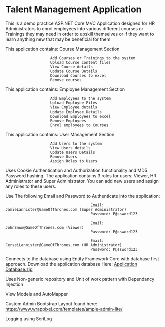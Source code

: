 # Talent Management Application

This is a demo practice ASP.NET Core MVC Application designed for HR Administrators to enrol employees into various different courses or Trainings they 
may need in order to upskill themselves or if they want to learn anything new that may be beneficial for them

This application contains: Course Management Section

                        Add Courses or Trainings to the system
                        Upload Course content files
                        View Course details
                        Update Course Details
                        Download Courses to excel
                        Remove courses
                        
This application contains: Employee Management Section

                        Add Employees to the system
                        Upload Employee Files
                        View Employee details
                        Update Employee Details
                        Download Employees to excel
                        Remove Employees
                        Enrol employees to Courses
                        
This application contains: User Management Section

                        Add Users to the system
                        View Users details
                        Update Users Details
                        Remove Users
                        Assign Roles to Users
                        

Uses Cookie Authentication and Authorization functionality and MD5 Password hashing. 
The application contains 3 roles for users: Viewer, HR Administrator and Super Administrator. You can add new users and assign any roles to these users.

Use The following Email and Password to Authenticate into the application:
                                          
                                          Email: JamieLannister@GameOfThrones.com (Super Administrator)
                                          Password: P@ssword123
                                          
                                          Email: JohnSnow@GameOfThrones.com (Viewer)
                                          Password: P@ssword123
                                          
                                          Email: CerseiLannister@GameOfThrones.com (HR Administrator)
                                          Password: P@ssword123

Connects to the database using Entity Framework Core with database first approach.
Download the application database Here: [Application Database.zip](https://github.com/Sax-Anon90/TalentManagementApplication/files/8832314/Application.Database.zip)

Uses Non-generic repository and Unit of work pattern with Dependancy Injection

View Models and AutoMapper

Custom Admin Bootstrap Layout found here: https://www.wrappixel.com/templates/ample-admin-lite/

Logging using SeriLog
